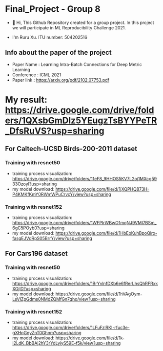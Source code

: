 # Final_Project - Group 8
- 👋 Hi, This Github Repository created for a group project. In this project we will participate in ML Reproducibility Challenge 2021.

- I'm Ruru Xu. ITU number: 504202516
## Info about the paper of the project
- Paper Name : Learning Intra-Batch Connections for Deep Metric Learning
- Conference : ICML 2021
- Paper link : https://arxiv.org/pdf/2102.07753.pdf


# My result: https://drive.google.com/drive/folders/1QXsbGmDlz5YEugzTsBYYPeTR_DfsRuVS?usp=sharing

## For Caltech-UCSD Birds-200-2011 dataset
### Training with resnet50
- training process visualization: https://drive.google.com/drive/folders/11eF8_9HHOS5KV7L2oj1MXcg5933OzoyI?usp=sharing
- my model download: https://drive.google.com/file/d/1jXQPHQ873H-P4KMKfKmY0RWmWPuCrvcY/view?usp=sharing
### Training with resnet152
- training process visualization: https://drive.google.com/drive/folders/1WFPIrWBwO1mqNJ9VMI7BSm_6gC5POyb0?usp=sharing
- my model download: https://drive.google.com/file/d/1HbEoKuhBpoQlrx-fasgEJVdRpS05BrrY/view?usp=sharing

## For Cars196 dataset
### Training with resnet50
- training process visualization: https://drive.google.com/drive/folders/1BrYvlnfDXb6e6fRerLhsQhRFRxkXGjID?usp=sharing
- my model download: https://drive.google.com/file/d/1hVAgOym-LsVIZpGdms0NMdZQMfGn7qho/view?usp=sharing
### Training with resnet152
- training process visualization: https://drive.google.com/drive/folders/1LFuFzlRKI-rfuc3e-gXHqGnyZnT0Ghnm?usp=sharing
- my model download: https://drive.google.com/file/d/1k-I2LdK_BbBAj2hY3rYdLyiyS59E-f5k/view?usp=sharing